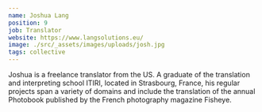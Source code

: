 ```yaml
---
name: Joshua Lang
position: 9
job: Translator
website: https://www.langsolutions.eu/
image: ./src/_assets/images/uploads/josh.jpg
tags: collective
---
```

Joshua is a freelance translator from the US. A graduate of the translation and interpreting school ITIRI, located in Strasbourg, France, his regular projects span a variety of domains and include the translation of the annual Photobook published by the French photography magazine Fisheye.